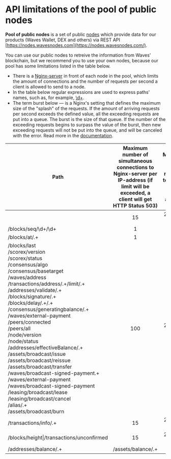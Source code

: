 # API limitations of the pool of public nodes

**Pool of public nodes** is a set of public [nodes](/en/blockchain/node) which provide data for our products (Waves Wallet, DEX and others) via REST API [https://nodes.wavesnodes.com](https://nodes.wavesnodes.com/).

You can use our public nodes to retreive the information from Waves' blockchain, but we recommend you to use your own nodes, because our pool has some limitations listed in the table below.

<note type="info" title="">
<ul><li>There is a <a href="https://www.nginx.com">Nginx-server</a> in front of each node in the pool, which limits the amount of connections and the number of requests per second a client is allowed to send to a node.</li>
<li>In the table below regular expressions are used to express paths' names, such as, for example, <a href="https://stackoverflow.com/questions/2841550/what-does-d-mean-in-regular-expression-terms">\d+</a>.</li>
<li>The term burst below — is a Nginx's setting that defines the maximum size of the "splash" of the requests. If the amount of arriving requests per second exceeds the defined value, all the exceeding requests are put into a queue. The burst is the size of that queue. If the number of the exceeding requests begins to surpass the value of the burst, then new exceeding requests will not be put into the queue, and will be canceled with the error. Read more in the <a href="http://nginx.org/en/docs/http/ngx_http_limit_req_module.html">documentation</a>.</li></ul>
</note>

| Path | Maximum number of simultaneous connections to Nginx-server per IP-address (if limit will be exceeded, a client will get HTTP Status 503) | Maximum number of the requests to Nginx-server per IP-address |
| --- | :---: | :---: |
|  | 15 | 20 (burst 50) |
| /blocks/seq/\d+/\d+ | 1 | 1 |
| /blocks/at/.+ | 1 | 1 |
|/blocks/last<br/>/scorex/version<br/>/scorex/status<br/>/consensus/algo<br/>/consensus/basetarget<br/>/waves/address<br/>/transactions/address/.+/limit/.+<br/>/addresses/validate/.+<br/>/blocks/signature/.+<br/>/blocks/delay/.+/.+<br/>/consensus/generatingbalance/.+<br/>/waves/external-payment<br/>/peers/connected<br/>/peers/all<br/>/node/version<br/>/node/status<br/>/addresses/effectiveBalance/.+<br/>/assets/broadcast/issue<br/>/assets/broadcast/reissue<br/>/assets/broadcast/transfer<br/>/waves/broadcast-signed-payment.+<br/>/waves/external-payment<br/>/waves/broadcast-signed-payment<br/>/leasing/broadcast/lease<br/>/leasing/broadcast/cancel<br/>/alias/.+<br/>/assets/broadcast/burn |  100|  20 (burst 50) |
| /transactions/info/.+ | 15 | 20 (burst 50) |
| /blocks/height\|/transactions/unconfirmed | 15 | 20 (burst 50) |
| /addresses/balance/.+|/assets/balance/.+ | 15 | 100 (burst 50) |
